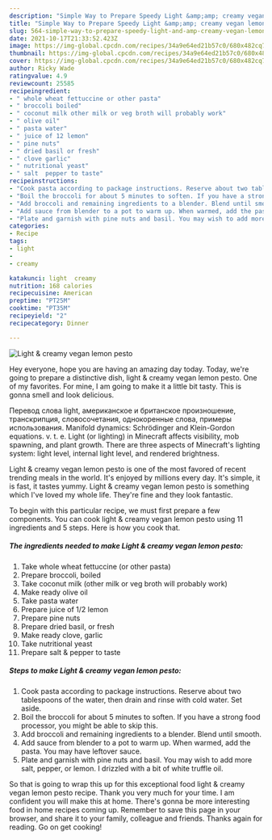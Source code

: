 ```yaml
---
description: "Simple Way to Prepare Speedy Light &amp;amp; creamy vegan lemon pesto"
title: "Simple Way to Prepare Speedy Light &amp;amp; creamy vegan lemon pesto"
slug: 564-simple-way-to-prepare-speedy-light-and-amp-creamy-vegan-lemon-pesto
date: 2021-10-17T21:33:52.423Z
image: https://img-global.cpcdn.com/recipes/34a9e64ed21b57c0/680x482cq70/light-creamy-vegan-lemon-pesto-recipe-main-photo.jpg
thumbnail: https://img-global.cpcdn.com/recipes/34a9e64ed21b57c0/680x482cq70/light-creamy-vegan-lemon-pesto-recipe-main-photo.jpg
cover: https://img-global.cpcdn.com/recipes/34a9e64ed21b57c0/680x482cq70/light-creamy-vegan-lemon-pesto-recipe-main-photo.jpg
author: Ricky Wade
ratingvalue: 4.9
reviewcount: 25585
recipeingredient:
- " whole wheat fettuccine or other pasta"
- " broccoli boiled"
- " coconut milk other milk or veg broth will probably work"
- " olive oil"
- " pasta water"
- " juice of 12 lemon"
- " pine nuts"
- " dried basil or fresh"
- " clove garlic"
- " nutritional yeast"
- " salt  pepper to taste"
recipeinstructions:
- "Cook pasta according to package instructions. Reserve about two tablespoons of the water, then drain and rinse with cold water. Set aside."
- "Boil the broccoli for about 5 minutes to soften. If you have a strong food processor, you might be able to skip this."
- "Add broccoli and remaining ingredients to a blender. Blend until smooth."
- "Add sauce from blender to a pot to warm up. When warmed, add the pasta. You may have leftover sauce."
- "Plate and garnish with pine nuts and basil. You may wish to add more salt, pepper, or lemon. I drizzled with a bit of white truffle oil."
categories:
- Recipe
tags:
- light
- 
- creamy

katakunci: light  creamy 
nutrition: 168 calories
recipecuisine: American
preptime: "PT25M"
cooktime: "PT35M"
recipeyield: "2"
recipecategory: Dinner

---
```



![Light &amp; creamy vegan lemon pesto](https://img-global.cpcdn.com/recipes/34a9e64ed21b57c0/680x482cq70/light-creamy-vegan-lemon-pesto-recipe-main-photo.jpg)

Hey everyone, hope you are having an amazing day today. Today, we're going to prepare a distinctive dish, light &amp; creamy vegan lemon pesto. One of my favorites. For mine, I am going to make it a little bit tasty. This is gonna smell and look delicious.

Перевод слова light, американское и британское произношение, транскрипция, словосочетания, однокоренные слова, примеры использования. Manifold dynamics: Schrödinger and Klein-Gordon equations. v. t. e. Light (or lighting) in Minecraft affects visibility, mob spawning, and plant growth. There are three aspects of Minecraft&#39;s lighting system: light level, internal light level, and rendered brightness.

Light &amp; creamy vegan lemon pesto is one of the most favored of recent trending meals in the world. It's enjoyed by millions every day. It's simple, it is fast, it tastes yummy. Light &amp; creamy vegan lemon pesto is something which I've loved my whole life. They're fine and they look fantastic.


To begin with this particular recipe, we must first prepare a few components. You can cook light &amp; creamy vegan lemon pesto using 11 ingredients and 5 steps. Here is how you cook that.

<!--inarticleads1-->

##### The ingredients needed to make Light &amp; creamy vegan lemon pesto:

1. Take  whole wheat fettuccine (or other pasta)
1. Prepare  broccoli, boiled
1. Take  coconut milk (other milk or veg broth will probably work)
1. Make ready  olive oil
1. Take  pasta water
1. Prepare  juice of 1/2 lemon
1. Prepare  pine nuts
1. Prepare  dried basil, or fresh
1. Make ready  clove, garlic
1. Take  nutritional yeast
1. Prepare  salt &amp; pepper to taste




<!--inarticleads2-->

##### Steps to make Light &amp; creamy vegan lemon pesto:

1. Cook pasta according to package instructions. Reserve about two tablespoons of the water, then drain and rinse with cold water. Set aside.
1. Boil the broccoli for about 5 minutes to soften. If you have a strong food processor, you might be able to skip this.
1. Add broccoli and remaining ingredients to a blender. Blend until smooth.
1. Add sauce from blender to a pot to warm up. When warmed, add the pasta. You may have leftover sauce.
1. Plate and garnish with pine nuts and basil. You may wish to add more salt, pepper, or lemon. I drizzled with a bit of white truffle oil.




So that is going to wrap this up for this exceptional food light &amp; creamy vegan lemon pesto recipe. Thank you very much for your time. I am confident you will make this at home. There's gonna be more interesting food in home recipes coming up. Remember to save this page in your browser, and share it to your family, colleague and friends. Thanks again for reading. Go on get cooking!
